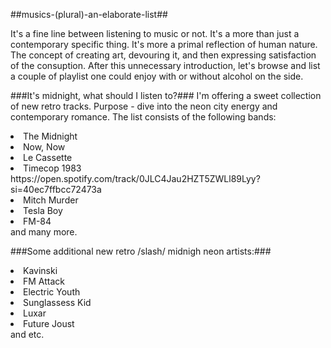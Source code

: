 ##musics-(plural)-an-elaborate-list##

<p>It's a fine line between listening to music or not. It's a more than just a contemporary specific thing. It's more a primal reflection of human nature. The concept of creating art, devouring it, and then expressing satisfaction of the consuption. After this unnecessary introduction, let's browse and list a couple of playlist one could enjoy with or without alcohol on the side.</p>

###It's midnight, what should I listen to?###
I'm offering a sweet collection of new retro tracks. Purpose - dive into the neon city energy and contemporary romance. The list consists of the following bands:

<li>The Midnight</li>
<li>Now, Now</li>
<li>Le Cassette</li>
<li>Timecop 1983</li>https://open.spotify.com/track/0JLC4Jau2HZT5ZWLl89Lyy?si=40ec7ffbcc72473a
<li>Mitch Murder</li>
<li>Tesla Boy</li>
<li>FM-84</li>
and many more.


###Some additional new retro /slash/ midnigh neon artists:###
<li>Kavinski</li>
<li>FM Attack</li>
<li>Electric Youth</li>
<li>Sunglassess Kid</li>
<li>Luxar</li>
<li>Future Joust</li>
and etc.
